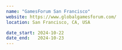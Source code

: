 ```yaml
---
name: "GamesForum San Francisco"
website: https://www.globalgamesforum.com/
location: San Francisco, CA, USA

date_start: 2024-10-22
date_end:   2024-10-23
---
```

